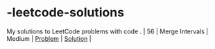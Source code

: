 # -leetcode-solutions
My solutions to LeetCode problems with code .
| 56 | Merge Intervals | Medium | [Problem](https://leetcode.com/problems/merge-intervals/) | [Solution](Arrays/56-merge-intervals.java) |
